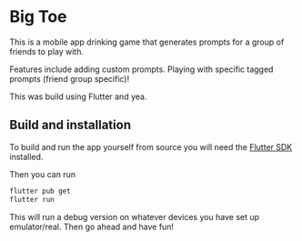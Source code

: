 # Big Toe 

This is a mobile app drinking game that generates prompts for a group of friends to play with.

Features include adding custom prompts. Playing with specific tagged prompts (friend group specific)!

This was build using Flutter and yea.

## Build and installation

To build and run the app yourself from source you will need the [Flutter SDK](https://docs.flutter.dev/get-started/install)
 installed.

Then you can run

```bash
flutter pub get
flutter run 
```

This will run a debug version on whatever devices you have set up emulator/real. Then go ahead and
have fun!
